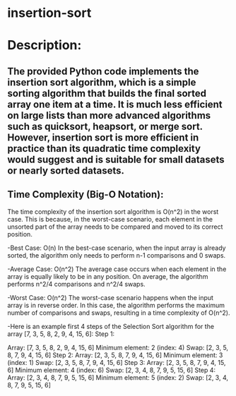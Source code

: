 # insertion-sort
# Description:
## The provided Python code implements the insertion sort algorithm, which is a simple sorting algorithm that builds the final sorted array one item at a time. It is much less efficient on large lists than more advanced algorithms such as quicksort, heapsort, or merge sort. However, insertion sort is more efficient in practice than its quadratic time complexity would suggest and is suitable for small datasets or nearly sorted datasets.
## Time Complexity (Big-O Notation):
The time complexity of the insertion sort algorithm is O(n^2) in the worst case. This is because, in the worst-case scenario, each element in the unsorted part of the array needs to be compared and moved to its correct position.

-Best Case: O(n)
In the best-case scenario, when the input array is already sorted, the algorithm only needs to perform n-1 comparisons and 0 swaps.

-Average Case: O(n^2)
The average case occurs when each element in the array is equally likely to be in any position. On average, the algorithm performs n^2/4 comparisons and n^2/4 swaps.

-Worst Case: O(n^2)
The worst-case scenario happens when the input array is in reverse order. In this case, the algorithm performs the maximum number of comparisons and swaps, resulting in a time complexity of O(n^2).

-Here is an example first 4 steps of the Selection Sort algorithm for the array [7, 3, 5, 8, 2, 9, 4, 15, 6]:
Step 1:

Array: [7, 3, 5, 8, 2, 9, 4, 15, 6]
Minimum element: 2 (index: 4)
Swap: [2, 3, 5, 8, 7, 9, 4, 15, 6]
Step 2:
Array: [2, 3, 5, 8, 7, 9, 4, 15, 6]
Minimum element: 3 (index: 1)
Swap: [2, 3, 5, 8, 7, 9, 4, 15, 6]
Step 3:
Array: [2, 3, 5, 8, 7, 9, 4, 15, 6]
Minimum element: 4 (index: 6)
Swap: [2, 3, 4, 8, 7, 9, 5, 15, 6]
Step 4:
Array: [2, 3, 4, 8, 7, 9, 5, 15, 6]
Minimum element: 5 (index: 2)
Swap: [2, 3, 4, 8, 7, 9, 5, 15, 6]
